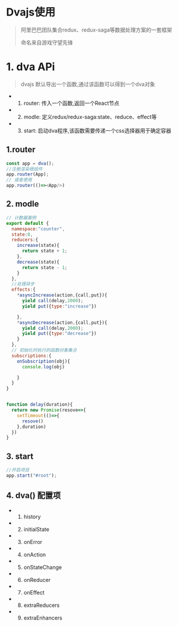 # Dvajs使用

> 阿里巴巴团队集合redux、redux-saga等数据处理方案的一套框架
>
> 命名来自游戏守望先锋

# 1. dva APi

> dvajs 默认导出一个函数,通过该函数可以得到一个dva对象

- 1. router: 传入一个函数,返回一个React节点
- 2. modle: 定义redux/redux-saga:state、reduce、effect等
- 3. start: 启动dva程序,该函数需要传递一个css选择器用于确定容器

## 1.router

```js
const app = dva();
//注册渲染根组件
app.router(App);
// 或者使用
app.router(()=><App/>)
```

## 2. modle

```js
// 计数器案例
export default {
  namespace:"counter",
  state:0,
  reducers:{
    increase(state){
      return state + 1;
    },
    decrease(state){
      return state - 1;
    }
  },
  //处理异步
  effects:{
    *asyncIncrease(action,{call,put}){
      yield call(delay,2000);
      yield put({type:"increase"})

    },
    *asyncDecrease(action,{call,put}){
      yield call(delay,2000);
      yield put({type:"decrease"})
    }
  },
  // 初始化时执行的函数对象集合
  subscriptions:{
    onSubscription(obj){
      console.log(obj)

    }
  }
}


function delay(duration){
  return new Promise(resove=>{
    setTimeout(()=>{
      resove()
    },duration)
  })
}
```

## 3. start 

```js
//开启项目
app.start("#root");
```

## 4. dva() 配置项

- 1. history
- 2. initialState
- 3. onError
- 4. onAction
- 5. onStateChange
- 6. onReducer
- 7. onEffect
- 8. extraReducers
- 9. extraEnhancers